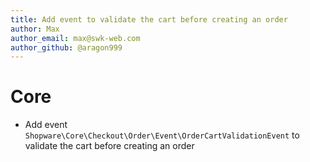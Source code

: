 ```yaml
---
title: Add event to validate the cart before creating an order
author: Max
author_email: max@swk-web.com
author_github: @aragon999
---
```

# Core
* Add event `Shopware\Core\Checkout\Order\Event\OrderCartValidationEvent` to validate the cart before creating an order
